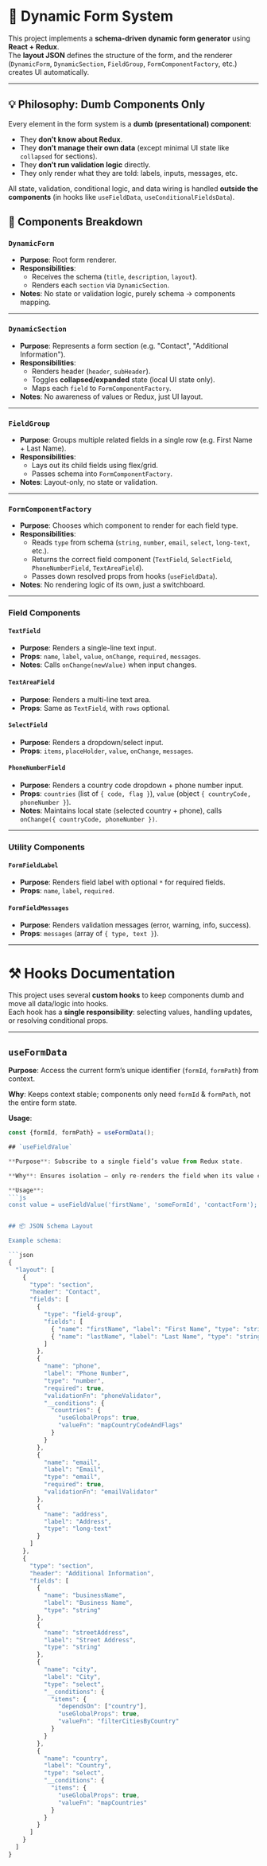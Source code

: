 # 📝 Dynamic Form System

This project implements a **schema-driven dynamic form generator** using **React + Redux**.  
The **layout JSON** defines the structure of the form, and the renderer (`DynamicForm`, `DynamicSection`, `FieldGroup`, `FormComponentFactory`, etc.) creates UI automatically.

---

## 💡 Philosophy: Dumb Components Only

Every element in the form system is a **dumb (presentational) component**:

- They **don’t know about Redux**.  
- They **don’t manage their own data** (except minimal UI state like `collapsed` for sections).  
- They **don’t run validation logic** directly.  
- They only render what they are told: labels, inputs, messages, etc.  

All state, validation, conditional logic, and data wiring is handled **outside the components** (in hooks like `useFieldData`, `useConditionalFieldsData`).

## 🧩 Components Breakdown

### `DynamicForm`
- **Purpose**: Root form renderer.  
- **Responsibilities**:
  - Receives the schema (`title`, `description`, `layout`).  
  - Renders each `section` via `DynamicSection`.  
- **Notes**: No state or validation logic, purely schema → components mapping.  

---

### `DynamicSection`
- **Purpose**: Represents a form section (e.g. "Contact", "Additional Information").  
- **Responsibilities**:
  - Renders header (`header`, `subHeader`).  
  - Toggles **collapsed/expanded** state (local UI state only).  
  - Maps each `field` to `FormComponentFactory`.  
- **Notes**: No awareness of values or Redux, just UI layout.  

---

### `FieldGroup`
- **Purpose**: Groups multiple related fields in a single row (e.g. First Name + Last Name).  
- **Responsibilities**:
  - Lays out its child fields using flex/grid.  
  - Passes schema into `FormComponentFactory`.  
- **Notes**: Layout-only, no state or validation.  

---

### `FormComponentFactory`
- **Purpose**: Chooses which component to render for each field type.  
- **Responsibilities**:
  - Reads `type` from schema (`string`, `number`, `email`, `select`, `long-text`, etc.).  
  - Returns the correct field component (`TextField`, `SelectField`, `PhoneNumberField`, `TextAreaField`).  
  - Passes down resolved props from hooks (`useFieldData`).  
- **Notes**: No rendering logic of its own, just a switchboard.  

---

### Field Components

#### `TextField`
- **Purpose**: Renders a single-line text input.  
- **Props**: `name`, `label`, `value`, `onChange`, `required`, `messages`.  
- **Notes**: Calls `onChange(newValue)` when input changes.  

#### `TextAreaField`
- **Purpose**: Renders a multi-line text area.  
- **Props**: Same as `TextField`, with `rows` optional.  

#### `SelectField`
- **Purpose**: Renders a dropdown/select input.  
- **Props**: `items`, `placeHolder`, `value`, `onChange`, `messages`.  

#### `PhoneNumberField`
- **Purpose**: Renders a country code dropdown + phone number input.  
- **Props**: `countries` (list of `{ code, flag }`), `value` (object `{ countryCode, phoneNumber }`).  
- **Notes**: Maintains local state (selected country + phone), calls `onChange({ countryCode, phoneNumber })`.  

---

### Utility Components

#### `FormFieldLabel`
- **Purpose**: Renders field label with optional `*` for required fields.  
- **Props**: `name`, `label`, `required`.  

#### `FormFieldMessages`
- **Purpose**: Renders validation messages (error, warning, info, success).  
- **Props**: `messages` (array of `{ type, text }`).  

---

# ⚒️ Hooks Documentation

This project uses several **custom hooks** to keep components dumb and move all data/logic into hooks.  
Each hook has a **single responsibility**: selecting values, handling updates, or resolving conditional props.  

---

## `useFormData`

**Purpose**: Access the current form’s unique identifier (`formId`, `formPath`) from context.  

**Why**: Keeps context stable; components only need `formId` & `formPath`, not the entire form state.  

**Usage**:
```js
const {formId, formPath} = useFormData();

## `useFieldValue`

**Purpose**: Subscribe to a single field’s value from Redux state.  

**Why**: Ensures isolation — only re-renders the field when its value changes. 

**Usage**:
```js
const value = useFieldValue('firstName', 'someFormId', 'contactForm');


## 📦 JSON Schema Layout

Example schema:

```json
{
  "layout": [
    {
      "type": "section",
      "header": "Contact",
      "fields": [
        {
          "type": "field-group",
          "fields": [
            { "name": "firstName", "label": "First Name", "type": "string", "required": true, "validationFn": "nameValidator" },
            { "name": "lastName", "label": "Last Name", "type": "string", "required": true, "validationFn": "nameValidator" }
          ]
        },
        {
          "name": "phone",
          "label": "Phone Number",
          "type": "number",
          "required": true,
          "validationFn": "phoneValidator",
          "__conditions": {
            "countries": {
              "useGlobalProps": true,
              "valueFn": "mapCountryCodeAndFlags"
            }
          }
        },
        {
          "name": "email",
          "label": "Email",
          "type": "email",
          "required": true,
          "validationFn": "emailValidator"
        },
        {
          "name": "address",
          "label": "Address",
          "type": "long-text"
        }
      ]
    },
    {
      "type": "section",
      "header": "Additional Information",
      "fields": [
        {
          "name": "businessName",
          "label": "Business Name",
          "type": "string"
        },
        {
          "name": "streetAddress",
          "label": "Street Address",
          "type": "string"
        },
        {
          "name": "city",
          "label": "City",
          "type": "select",
          "__conditions": {
            "items": {
              "dependsOn": ["country"],
              "useGlobalProps": true,
              "valueFn": "filterCitiesByCountry"
            }
          }
        },
        {
          "name": "country",
          "label": "Country",
          "type": "select",
          "__conditions": {
            "items": {
              "useGlobalProps": true,
              "valueFn": "mapCountries"
            }
          }
        }
      ]
    }
  ]
}
